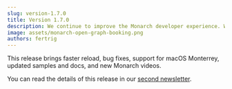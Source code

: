 ```yaml
---
slug: version-1.7.0
title: Version 1.7.0
description: We continue to improve the Monarch developer experience. We also improved the docs, samples and website.
image: assets/monarch-open-graph-booking.png
authors: fertrig
---
```


This release brings faster reload, bug fixes, support for macOS Monterrey, updated
samples and docs, and new Monarch videos.

You can read the details of this release in our 
[second newsletter](/blog/newsletter-02).

